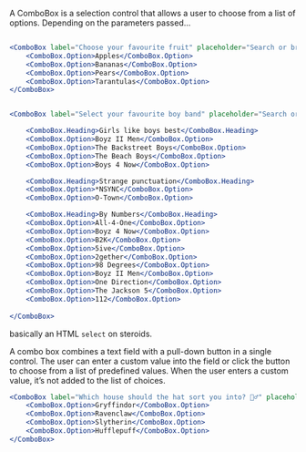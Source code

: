 A ComboBox is a selection control that allows a user to choose from a list of options. Depending on the parameters passed...


```jsx

<ComboBox label="Choose your favourite fruit" placeholder="Search or browse">
    <ComboBox.Option>Apples</ComboBox.Option>
    <ComboBox.Option>Bananas</ComboBox.Option>
    <ComboBox.Option>Pears</ComboBox.Option>
    <ComboBox.Option>Tarantulas</ComboBox.Option>
</ComboBox>
```


```jsx

<ComboBox label="Select your favourite boy band" placeholder="Search or browse">

    <ComboBox.Heading>Girls like boys best</ComboBox.Heading>
    <ComboBox.Option>Boyz II Men</ComboBox.Option>
    <ComboBox.Option>The Backstreet Boys</ComboBox.Option>
    <ComboBox.Option>The Beach Boys</ComboBox.Option>
    <ComboBox.Option>Boys 4 Now</ComboBox.Option>

    <ComboBox.Heading>Strange punctuation</ComboBox.Heading>
    <ComboBox.Option>*NSYNC</ComboBox.Option>
    <ComboBox.Option>O-Town</ComboBox.Option>

    <ComboBox.Heading>By Numbers</ComboBox.Heading>
    <ComboBox.Option>All-4-One</ComboBox.Option>
    <ComboBox.Option>Boyz 4 Now</ComboBox.Option>
    <ComboBox.Option>B2K</ComboBox.Option>
    <ComboBox.Option>5ive</ComboBox.Option>
    <ComboBox.Option>2gether</ComboBox.Option>
    <ComboBox.Option>98 Degrees</ComboBox.Option>
    <ComboBox.Option>Boyz II Men</ComboBox.Option>
    <ComboBox.Option>One Direction</ComboBox.Option>
    <ComboBox.Option>The Jackson 5</ComboBox.Option>
    <ComboBox.Option>112</ComboBox.Option>
    
</ComboBox>
```

basically an HTML `select` on steroids. 

A combo box combines a text field with a pull-down button in a single control. The user can enter a custom value into the field or click the button to choose from a list of predefined values. When the user enters a custom value, it’s not added to the list of choices.

```jsx
<ComboBox label="Which house should the hat sort you into? 🧙‍♂️" placeholder="Search or browse">
    <ComboBox.Option>Gryffindor</ComboBox.Option>
    <ComboBox.Option>Ravenclaw</ComboBox.Option>
    <ComboBox.Option>Slytherin</ComboBox.Option>
    <ComboBox.Option>Hufflepuff</ComboBox.Option>
</ComboBox>
```

